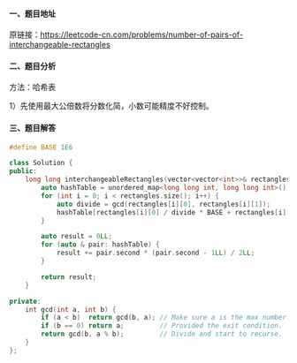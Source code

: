 #### 一、题目地址

原链接：https://leetcode-cn.com/problems/number-of-pairs-of-interchangeable-rectangles

#### 二、题目分析

方法：哈希表

1）先使用最大公倍数将分数化简，小数可能精度不好控制。

#### 三、题目解答

```cpp
#define BASE 1E6

class Solution {
public:
    long long interchangeableRectangles(vector<vector<int>>& rectangles) {
        auto hashTable = unordered_map<long long int, long long int>();
        for (int i = 0; i < rectangles.size(); i++) {
            auto divide = gcd(rectangles[i][0], rectangles[i][1]);
            hashTable[rectangles[i][0] / divide * BASE + rectangles[i][1] / divide]++;
        }

        auto result = 0LL;
        for (auto & pair: hashTable) {
            result += pair.second * (pair.second - 1LL) / 2LL;
        }

        return result;
    }

private:
    int gcd(int a, int b) {
        if (a < b)  return gcd(b, a); // Make sure a is the max number.
        if (b == 0) return a;         // Provided the exit condition.
        return gcd(b, a % b);         // Divide and start to recurse.
    }
};
```
